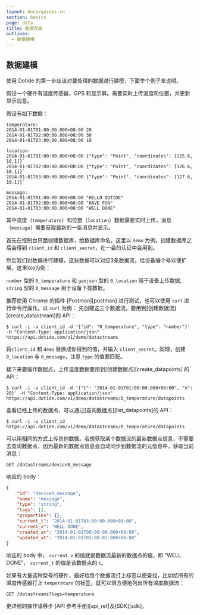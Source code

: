 ```yaml
---
layout: docs/guides.cn
section: basics
page: data
title: 数据存取
outlines:
  - 数据建模
---
```


## 数据建模

使用 Dotide 的第一步应该对要处理的数据进行建模，下面举个例子来说明。

假设一个硬件有温度传感器，GPS 和显示屏。需要实时上传温度和位置，并更新显示消息。

假设有如下数据：

```
temperature:
2014-01-01T01:00:00.000+08:00 20
2014-01-01T02:00:00.000+08:00 30
2014-01-01T03:00:00.000+08:00 10

location:
2014-01-01T01:00:00.000+08:00 {"type": "Point", "coordinates": [125.6, 10.1]}`
2014-01-01T02:00:00.000+08:00 {"type": "Point", "coordinates": [126.6, 10.1]}`
2014-01-01T03:00:00.000+08:00 {"type": "Point", "coordinates": [127.6, 10.1]}`

message:
2014-01-01T01:00:00.000+08:00 "HELLO DOTIDE"
2014-01-01T02:00:00.000+08:00 "HAVE FUN"
2014-01-01T03:00:00.000+08:00 "WELL DONE"
```

其中温度（`temperature`）和位置（`location`）数据需要实时上传，消息（`message`）需要获取最新的一条消息并显示。

首先在控制台界面创建数据库，给数据库命名，这里以 `demo` 为例。创建数据库之后会得到 `client_id` 和 `client_secret`，在一会的认证中会用到。

然后我们对数据进行建模，这些数据可以对应3条数据流，给设备编个号以便扩展，这里以`0`为例：

`number` 型的 `0_temperature` 和 `geojson` 型的 `0_location` 用于设备上传数据, `string` 型的 `0_message` 用于设备下载数据。

推荐使用 Chrome 的插件 [Postman][postman] 进行测试，也可以使用 `curl` 进行命令行操作。以 `curl` 为例：
先创建这三个数据流，要用到[创建数据流][create_datastream]的 API：

```
$ curl -i -u client_id -d '{"id": "0_temperature", "type": "number"}' -H "Content-Type: application/json"  https://api.dotide.com/v1/demo/datastreams
```

将`client_id` 和 `demo` 替换成你得到的值，并输入 `client_secret`。同理，创建 `0_location` 与 `0_message`，注意 `type` 的值要匹配。

接下来要操作数据点，上传温度数据要用到[创建数据点][create_datapoints] 的 API：

```
$ curl -i -u client_id -d '{"t": "2014-01-01T01:00:00.000+08:00", "v": 20}' -H "Content-Type: application/json"  https://api.dotide.com/v1/demo/datastreams/0_temperature/datapoints
```

查看已经上传的数据点，可以通过[查询数据点][list_datapoints]的 API：

```
$ curl -i -u client_id https://api.dotide.com/v1/demo/datastreams/0_temperature/datapoints
```

可以用相同的方式上传其他数据。若想获取某个数据流的最新数据点信息，不需要去查询数据点，因为最新的数据点信息会自动同步到数据流的元信息中，获取当前消息：

```
GET /datastreams/device0_message
```

响应的 body：

```json
{
    "id": "device0_message",
    "name": "message",
    "type": "string",
    "tags": [],
    "properties": {},
    "current_t": "2014-01-01T03:00:00.000+08:00",
    "current_v": "WELL DONE",
    "created_at": "2014-01-01T00:00:00.000+08:00",
    "updated_at": "2014-01-01T03:00:01.000+08:00"
}
```

响应的 body 中， `current_v` 的值就是数据流最新的数据点的值，即 “WELL DONE”， `current_t` 的值是该数据点的 `t`。

如果有大量这种型号的硬件，最好给每个数据流打上标签以便查找，比如给所有的温度传感器打上 `temperature` 的标签，就可以很方便地列出所有温度数据流：

```
GET /datastreams?tags=temperature
```

更详细的操作请移步 [API 参考手册][api_ref]及[SDK][sdk]。
